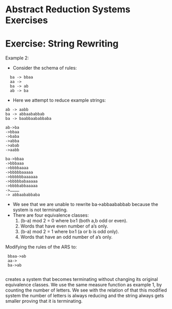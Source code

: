 # Abstract Reduction Systems Exercises
# Exercise: String Rewriting

Example 2: 
- Consider the schema of rules:

```
  ba -> bbaa											
  aa ->												
  ba -> ab													
  ab -> ba												
```

- Here we attempt to reduce example strings:

```
ab -> aabb
ba -> abbaababbab
ba -> baabbaababbaba
```

```
ab->ba
->bbaa
->baba
->abba
->abab
->aabb
```
```
ba->bbaa
->bbbaaa
->bbbbaaaa
->bbbbbaaaaa
->bbbbbbaaaaaa
->bbbbbabaaaaa
->bbbbabbaaaaa
->…………
-> abbaababbaba
```

- We see that we are unable to rewrite ba->abbaababbab because the system is not terminating.
- There are four equivalence classes:
	1. (b-a) mod 2 = 0 where b≥1 (both a,b odd or even).
	2. Words that have even number of a’s only.
	3. (b-a) mod 2 = 1 where b≥1 (a or b is odd only).
	4. Words that have an odd number of a’s only.
	

Modifying the rules of the ARS to:
```
 bbaa->ab												
 aa->													
 ba->ab
 
 ```
 creates a system that becomes terminating without changing its original equivalence classes.  We use the same measure function as example 1, by counting the number of letters.  We see with the relation of that this modified system the number of letters is always reducing and the string always gets smaller proving that it is terminating.
													
